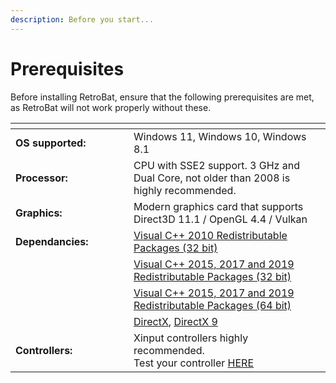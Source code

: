 ```yaml
---
description: Before you start...
---
```


# Prerequisites

Before installing RetroBat, ensure that the following prerequisites are met, as RetroBat will not work properly without these.

<table data-header-hidden><thead><tr><th width="173"></th><th></th></tr></thead><tbody><tr><td><strong>OS supported:</strong></td><td>Windows 11, Windows 10, Windows 8.1</td></tr><tr><td><strong>Processor:</strong></td><td>CPU with SSE2 support. 3 GHz and Dual Core, not older than 2008 is highly recommended.</td></tr><tr><td><strong>Graphics:</strong></td><td>Modern graphics card that supports Direct3D 11.1 / OpenGL 4.4 / Vulkan</td></tr><tr><td><strong>Dependancies:</strong></td><td><a href="https://www.techpowerup.com/download/visual-c-redistributable-runtime-package-all-in-one/">Visual C++ 2010 Redistributable Packages (32 bit)</a></td></tr><tr><td></td><td><a href="https://www.techpowerup.com/download/visual-c-redistributable-runtime-package-all-in-one/">Visual C++ 2015, 2017 and 2019 Redistributable Packages (32 bit)</a></td></tr><tr><td></td><td><a href="https://www.techpowerup.com/download/visual-c-redistributable-runtime-package-all-in-one/">Visual C++ 2015, 2017 and 2019 Redistributable Packages (64 bit)</a></td></tr><tr><td></td><td><a href="https://www.microsoft.com/download/details.aspx?id=35">DirectX</a>, <a href="https://www.microsoft.com/en-US/download/details.aspx?id=8109">DirectX 9</a></td></tr><tr><td><strong>Controllers:</strong></td><td>Xinput controllers highly recommended.<br>Test your controller <a href="https://gamepad-tester.com">HERE</a></td></tr></tbody></table>
